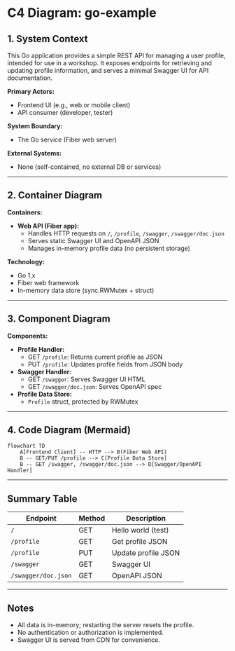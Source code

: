 # C4 Diagram: go-example

## 1. System Context

This Go application provides a simple REST API for managing a user profile, intended for use in a workshop. It exposes endpoints for retrieving and updating profile information, and serves a minimal Swagger UI for API documentation.

**Primary Actors:**
- Frontend UI (e.g., web or mobile client)
- API consumer (developer, tester)

**System Boundary:**
- The Go service (Fiber web server)

**External Systems:**
- None (self-contained, no external DB or services)

---

## 2. Container Diagram

**Containers:**
- **Web API (Fiber app):**
  - Handles HTTP requests on `/`, `/profile`, `/swagger`, `/swagger/doc.json`
  - Serves static Swagger UI and OpenAPI JSON
  - Manages in-memory profile data (no persistent storage)

**Technology:**
- Go 1.x
- Fiber web framework
- In-memory data store (sync.RWMutex + struct)

---

## 3. Component Diagram

**Components:**
- **Profile Handler:**
  - GET `/profile`: Returns current profile as JSON
  - PUT `/profile`: Updates profile fields from JSON body
- **Swagger Handler:**
  - GET `/swagger`: Serves Swagger UI HTML
  - GET `/swagger/doc.json`: Serves OpenAPI spec
- **Profile Data Store:**
  - `Profile` struct, protected by RWMutex

---

## 4. Code Diagram (Mermaid)

```mermaid
flowchart TD
    A[Frontend Client] -- HTTP --> B(Fiber Web API)
    B -- GET/PUT /profile --> C[Profile Data Store]
    B -- GET /swagger, /swagger/doc.json --> D[Swagger/OpenAPI Handler]
```

---

## Summary Table

| Endpoint              | Method | Description                |
|-----------------------|--------|----------------------------|
| `/`                   | GET    | Hello world (test)         |
| `/profile`            | GET    | Get profile JSON           |
| `/profile`            | PUT    | Update profile JSON        |
| `/swagger`            | GET    | Swagger UI                 |
| `/swagger/doc.json`   | GET    | OpenAPI JSON               |

---

## Notes
- All data is in-memory; restarting the server resets the profile.
- No authentication or authorization is implemented.
- Swagger UI is served from CDN for convenience.
